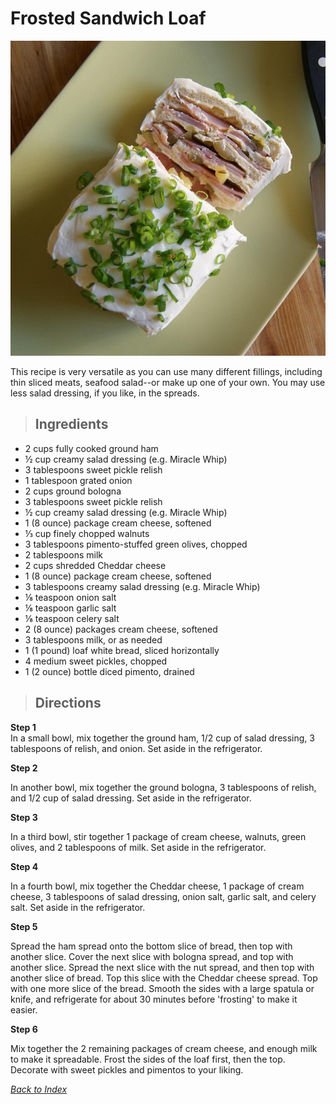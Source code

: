 # Frosted Sandwich Loaf

![Frosted Sandwich Loaf](/images/frosted-sandwich-loaf.jpg)

This recipe is very versatile as you can use many different fillings, including thin sliced meats, seafood salad--or make up one of your own. You may use less salad dressing, if you like, in the spreads.

> ## Ingredients
- 2 cups fully cooked ground ham
- ½ cup creamy salad dressing (e.g. Miracle Whip)
- 3 tablespoons sweet pickle relish
- 1 tablespoon grated onion
- 2 cups ground bologna
- 3 tablespoons sweet pickle relish
- ½ cup creamy salad dressing (e.g. Miracle Whip)
- 1 (8 ounce) package cream cheese, softened
- ⅓ cup finely chopped walnuts
- 3 tablespoons pimento-stuffed green olives, chopped
- 2 tablespoons milk
- 2 cups shredded Cheddar cheese
- 1 (8 ounce) package cream cheese, softened
- 3 tablespoons creamy salad dressing (e.g. Miracle Whip)
- ⅛ teaspoon onion salt
- ⅛ teaspoon garlic salt
- ⅛ teaspoon celery salt
- 2 (8 ounce) packages cream cheese, softened
- 3 tablespoons milk, or as needed
- 1 (1 pound) loaf white bread, sliced horizontally
- 4 medium sweet pickles, chopped
- 1 (2 ounce) bottle diced pimento, drained 

> ## Directions  


**Step 1**  
In a small bowl, mix together the ground ham, 1/2 cup of salad dressing, 3 tablespoons of relish, and onion. Set aside in the refrigerator.  

**Step 2**  

In another bowl, mix together the ground bologna, 3 tablespoons of relish, and 1/2 cup of salad dressing. Set aside in the refrigerator.  

**Step 3**

In a third bowl, stir together 1 package of cream cheese, walnuts, green olives, and 2 tablespoons of milk. Set aside in the refrigerator.


**Step 4**

In a fourth bowl, mix together the Cheddar cheese, 1 package of cream cheese, 3 tablespoons of salad dressing, onion salt, garlic salt, and celery salt. Set aside in the refrigerator.  

**Step 5**

Spread the ham spread onto the bottom slice of bread, then top with another slice. Cover the next slice with bologna spread, and top with another slice. Spread the next slice with the nut spread, and then top with another slice of bread. Top this slice with the Cheddar cheese spread. Top with one more slice of the bread. Smooth the sides with a large spatula or knife, and refrigerate for about 30 minutes before 'frosting' to make it easier.


**Step 6**

Mix together the 2 remaining packages of cream cheese, and enough milk to make it spreadable. Frost the sides of the loaf first, then the top. Decorate with sweet pickles and pimentos to your liking.

*[Back to Index](../index.md)*
